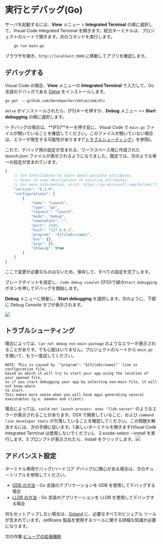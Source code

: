 # 実行とデバッグ(Go)

サーバを起動するには、**View** メニュー > **Integrated Terminal** の順に選択して、Visual Code Integrated Terminal を開きます。統合ターミナルは、プロジェクトのルートで開きます。次のコマンドを実行します。

```bash
    go run main.go
```

ブラウザを開き、`http://localhost:3000` に移動してアプリを確認します。

## デバッグする

Visual Code の場合、**View** メニューの **Integrated Terminal** で入力して、Go 言語のデバッガである [Delve](https://github.com/derekparker/delve) をインストールします。

```bash
go get -u github.com/derekparker/delve/cmd/dlv
```

`delve` がインストールされたら、[F5]キーを押すか、**Debug** メニュー >> **Start debugging** の順に選択します。 

!> デバッグの場合は、**\[F5]**キーを押す前に、Visual Code で `main.go` ファイルが開いていることを確認してください。このファイルが開いていない場合は、エラーが発生する可能性があります(「[トラブルシューティング](#troubleshooting)」を参照)。

これで、デバッグ用の設定が含まれる、ワークスペース用に作成された launch.json ファイルが表示されるようになりました。既定では、次のような単一の設定が含まれています。

```javascript
{
    // Use IntelliSense to learn about possible attributes.
    // Hover to view descriptions of existing attributes.
    // For more information, visit: https://go.microsoft.com/fwlink/?linkid=830387
    "version": "0.2.0",
    "configurations": [
        {
            "name": "Launch",
            "type": "go",
            "request": "launch",
            "mode": "debug",
            "remotePath": "",
            "port": 2345,
            "host": "127.0.0.1",
            "program": "${fileDirname}",
            "env": {},
            "args": [],
            "showLog": true
        }
    ]
}
```

ここで変更が必要なものはないため、保存して、すべての設定を完了します。

ブレークポイントを設定し、`Code debug viewlet` ([F5])で緑の`Start Debugging` ボタンを押してデバッグを開始します。

**Debug** メニューに移動し、**Start debugging** を選択します。次のように、下部に Debug Console タブが表示されます。

![](_media/go/vs_code_debug.png) 

## トラブルシューティング

場合によっては、`Can not debug non-main package` のようなエラーが表示されることがありす。でも心配はいりません。プロジェクトのルートから `main.go` を開いて、もう一度試してください。 

    NOTE: This is caused by `"program": "${fileDirname}"` line in configuration file, 
    based on which it will try to start your app using the location of your opened file, 
    so if you start debugging your app by selecting non-main file, it will not know where 
    to start.
    This makes more sense when you will have apps generating several 
    executables (g.e. daemon and client).

場合によっては、`could not launch process: exec "lldb-server"` のようなエラーが表示されることがあります。OSX で開発していること、および `command line developer tools` が欠落していることを確認してください。この問題を解決するには、次の手順に従います。1\.新しいターミナルを開きます(Visual Code Integrated Terminal は使用しないでください)。 2.xcode-select --install を実行します。3.プロンプトが表示されたら、Install をクリックします。![](_media/go/osx_setup_tools.png) 


## アドバンスト設定

ターミナル専用デバッグ(ハードコア デバッグ)に関心がある場合は、次のチュートリアルを参照してください。

- [GDB の方法](https://golang.org/doc/gdb) \- Go 言語のアプリケーションを GDB を使用してデバッグする場合
- [LLDB の方法](http://blog.ralch.com/tutorial/golang-debug-with-lldb/) \- Go 言語のアプリケーションを LLDB を使用してデバッグする場合


何もセットアップしない場合は、[Goland](https://www.jetbrains.com/go/) に、必要なすべてのビジュアル ツールが含まれています。JetBrains 製品を使用するツールに関する詳細な知識が必要になります。



次の作業:[ビューアの拡張機能](tutorials/extensions)